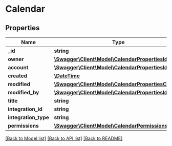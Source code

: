 # Calendar

## Properties
Name | Type | Description | Notes
------------ | ------------- | ------------- | -------------
**_id** | **string** |  | [optional] 
**owner** | [**\Swagger\Client\Model\CalendarPropertiesId**](CalendarPropertiesId.md) |  | [optional] 
**account** | [**\Swagger\Client\Model\CalendarPropertiesId**](CalendarPropertiesId.md) |  | [optional] 
**created** | [**\DateTime**](\DateTime.md) |  | [optional] 
**modified** | [**\Swagger\Client\Model\CalendarPropertiesCreated**](CalendarPropertiesCreated.md) |  | [optional] 
**modified_by** | [**\Swagger\Client\Model\CalendarPropertiesId**](CalendarPropertiesId.md) |  | [optional] 
**title** | **string** |  | 
**integration_id** | **string** |  | [optional] 
**integration_type** | **string** |  | [optional] 
**permissions** | [**\Swagger\Client\Model\CalendarPermissions[]**](CalendarPermissions.md) |  | [optional] 

[[Back to Model list]](../README.md#documentation-for-models) [[Back to API list]](../README.md#documentation-for-api-endpoints) [[Back to README]](../README.md)


